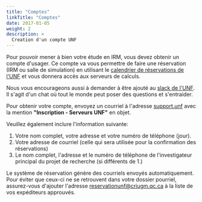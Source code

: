 ```yaml
---
title: "Comptes"
linkTitle: "Comptes"
date: 2017-01-05
weight: 2
description: >
  Creation d'un compte UNF
---
```


Pour pouvoir mener à bien votre étude en IRM, vous devez obtenir un compte d'usager.
Ce compte va vous permettre de faire une réservation (IRM ou salle de simulation) en utilisant le [calendrier de réservations de l'UNF](https://reservation.unf-montreal.ca/Web/schedule.php?sid=2) et vous donnera accès aux serveurs de calculs.

Nous vous encourageons aussi à demander à être ajouté au [slack de l'UNF](https://mic-unf.slack.com/). Il s'agit d'un chat où tout le monde peut poser des questions et s'entraider.

Pour obtenir votre compte, envoyez un courriel à l'adresse [support.unf]("mailto:support.unf@criugm.qc.ca?subject=Inscription-Serveurs_UNF") avec la mention **"Inscription - Serveurs UNF"** en objet.

Veuillez également inclure l'information suivante:

1. Votre nom complet, votre adresse et votre numéro de téléphone (jour).
2. Votre adresse de courriel (celle qui sera utilisée pour la confirmation des réservations)
3. Le nom complet, l'adresse et le numéro de téléphone de l'investigateur
principal du projet de recherche (si différents de 1.)

Le système de réservation génère des courriels envoyés automatiquement. Pour éviter que ceux-ci ne se retrouvent dans votre dossier pourriel, assurez-vous d'ajouter l'adresse reservationunf@criugm.qc.ca à la liste de vos expéditeurs approuvés.